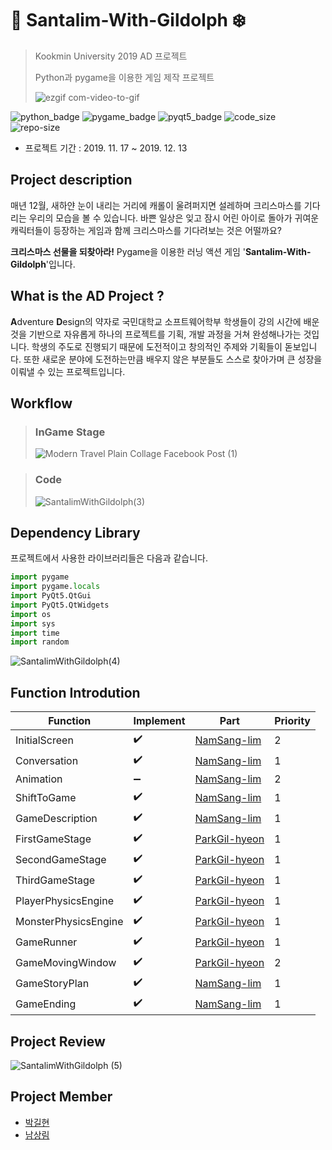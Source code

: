 # :santa: Santalim-With-Gildolph :snowflake:
>
> Kookmin University 2019 AD 프로젝트
>
> Python과 pygame을 이용한 게임 제작 프로젝트
>
>![ezgif com-video-to-gif](https://user-images.githubusercontent.com/56578913/75603982-709e0100-5b17-11ea-8487-5cf20ac90cfb.gif)


![python_badge](https://img.shields.io/badge/python-3.7-blue?logo=Python)
![pygame_badge](https://img.shields.io/badge/pygame-1.9.6-green)
![pyqt5_badge](https://img.shields.io/badge/pyqt5-5.13.0-green)
![code_size](https://img.shields.io/github/languages/code-size/ureChanger/Santalim-With-Gildolph)
![repo-size](https://img.shields.io/github/repo-size/ureChanger/Santalim-With-Gildolph)

* 프로젝트 기간 : 2019. 11. 17 ~ 2019. 12. 13


## Project description
매년 12월, 새하얀 눈이 내리는 거리에 캐롤이 울려퍼지면 설레하며 크리스마스를 기다리는 우리의 모습을 볼 수 있습니다. 바쁜 일상은 잊고 잠시 어린 아이로 돌아가 귀여운 캐릭터들이 등장하는 게임과 함께 크리스마스를 기다려보는 것은 어떨까요?

**크리스마스 선물을 되찾아라!** Pygame을 이용한 러닝 액션 게임 '**Santalim-With-Gildolph**'입니다. 

## What is the AD Project ?
**A**dventure **D**esign의 약자로 국민대학교 소프트웨어학부 학생들이 강의 시간에 배운 것을 기반으로 자유롭게 하나의 프로젝트를 기획, 개발 과정을 거쳐 완성해나가는 것입니다. 학생의 주도로 진행되기 때문에 도전적이고 창의적인 주제와 기획들이 돋보입니다. 또한 새로운 분야에 도전하는만큼 배우지 않은 부분들도 스스로 찾아가며 큰 성장을 이뤄낼 수 있는 프로젝트입니다.

## Workflow
>### InGame Stage
>![Modern Travel Plain Collage Facebook Post (1)](https://user-images.githubusercontent.com/56578913/75605336-2a4f9e80-5b25-11ea-88e2-d750de142c9a.png)

>### Code
>![SantalimWithGildolph(3)](https://user-images.githubusercontent.com/56578913/75602377-dedac780-5b07-11ea-9cc4-e698355ff4d9.jpg)

## Dependency Library
프로젝트에서 사용한 라이브러리들은 다음과 같습니다.

```python
import pygame
import pygame.locals
import PyQt5.QtGui
import PyQt5.QtWidgets
import os
import sys
import time
import random
```

![SantalimWithGildolph(4)](https://user-images.githubusercontent.com/56578913/75602381-e1d5b800-5b07-11ea-9a30-6acb1930fc95.jpg)

## Function Introdution
|Function        |Implement|Part|Priority|
|----------------|---------|----|--------|
|InitialScreen   |:heavy_check_mark:|[NamSang-lim](https://github.com/sanglim00)|2|
|Conversation    |:heavy_check_mark:|[NamSang-lim](https://github.com/sanglim00)|1|
|Animation       |:heavy_minus_sign:|[NamSang-lim](https://github.com/sanglim00)|2|
|ShiftToGame     |:heavy_check_mark:|[NamSang-lim](https://github.com/sanglim00)|1|
|GameDescription |:heavy_check_mark:|[NamSang-lim](https://github.com/sanglim00)|1|
|FirstGameStage  |:heavy_check_mark:|[ParkGil-hyeon](https://github.com/ureChanger)|1|
|SecondGameStage |:heavy_check_mark:|[ParkGil-hyeon](https://github.com/ureChanger)|1|
|ThirdGameStage  |:heavy_check_mark:|[ParkGil-hyeon](https://github.com/ureChanger)|1|
|PlayerPhysicsEngine|:heavy_check_mark:|[ParkGil-hyeon](https://github.com/ureChanger)|1|
|MonsterPhysicsEngine|:heavy_check_mark:|[ParkGil-hyeon](https://github.com/ureChanger)|1|
|GameRunner      |:heavy_check_mark:|[ParkGil-hyeon](https://github.com/ureChanger)|1|
|GameMovingWindow|:heavy_check_mark:|[ParkGil-hyeon](https://github.com/ureChanger)|2|
|GameStoryPlan   |:heavy_check_mark:|[NamSang-lim](https://github.com/sanglim00)|1|
|GameEnding      |:heavy_check_mark:|[NamSang-lim](https://github.com/sanglim00)|1|

## Project Review
![SantalimWithGildolph (5)](https://user-images.githubusercontent.com/56578913/75602382-e39f7b80-5b07-11ea-9d9a-c15fb7706f54.jpg)

## Project Member
- [박길현](https://github.com/ureChanger)
- [남상림](https://github.com/sanglim00)
